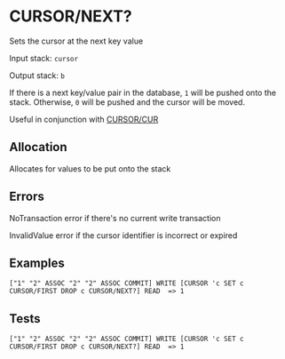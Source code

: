 # CURSOR/NEXT?

Sets the cursor at the next key value

Input stack: `cursor`

Output stack: `b`

If there is a next key/value pair in the database, `1` will be pushed onto the stack.
Otherwise, `0` will be pushed and the cursor will be moved.

Useful in conjunction with [CURSOR/CUR](CUR.md)

## Allocation

Allocates for values to be put onto the stack

## Errors

NoTransaction error if there's no current write transaction

InvalidValue error if the cursor identifier is incorrect or expired

## Examples

```
["1" "2" ASSOC "2" "2" ASSOC COMMIT] WRITE [CURSOR 'c SET c CURSOR/FIRST DROP c CURSOR/NEXT?] READ  => 1
```

## Tests

```
["1" "2" ASSOC "2" "2" ASSOC COMMIT] WRITE [CURSOR 'c SET c CURSOR/FIRST DROP c CURSOR/NEXT?] READ  => 1
```
